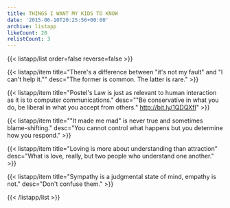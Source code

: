 ```yaml
---
title: THINGS I WANT MY KIDS TO KNOW
date: '2015-06-10T20:25:56+00:00'
archive: listapp
likeCount: 20
relistCount: 3
---
```


{{< listapp/list order=false reverse=false >}}

   {{< listapp/item title="There's a difference between \"it's not my fault\" and \"I can't help it.\""
      desc="The former is common. The latter is rare." >}}

   {{< listapp/item title="Postel's Law is just as relevant to human interaction as it is to computer communications."
      desc="\"Be conservative in what you do, be liberal in what you accept from others.\" http://bit.ly/1QDQXfI" >}}

   {{< listapp/item title="\"It made me mad\" is never true and sometimes blame-shifting."
      desc="You cannot control what happens but you determine how you respond." >}}

   {{< listapp/item title="Loving is more about understanding than attraction"
      desc="What is love, really, but two people who understand one another." >}}

   {{< listapp/item title="Sympathy is a judgmental state of mind, empathy is not."
      desc="Don't confuse them." >}}

{{< /listapp/list >}}

